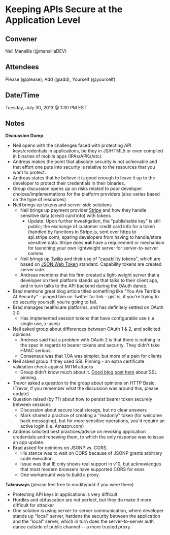 # Keeping APIs Secure at the Application Level

## Convener

Neil Mansilla (@mansillaDEV)

## Attendees

Please (@please), Add (@add), Yourself (@yourself)

## Date/Time

Tuesday, July 30, 2013 @ 1:30 PM EST

## Notes

**Discussion Dump**

* Neil opens with the challenges faced with protecting API keys/credentials in applications, be they in JS/HTML5 or even compiled in binaries of mobile apps (IPAs/APKs/etc).
* Andreas makes the point that absolute security is not achievable and that effort one puts into security is relative to the resources that you want to protect.
* Andreas states that he believe it is good enough to leave it up to the developer to protect their credentials in their binaries.
* Group discussion opens up on risks related to poor developer choices/implementations for the platform providers (also varies based on the type of resources)
* Neil brings up tokens and server-side solutions
	* Neil brings up payment provider [Stripe](https://stripe.com/docs/stripe.js) and how they handle sensitive data (credit card info) with tokens
	  * Update: Upon further investigation, the "publishable key" is still public; the exchange of customer credit card info for a token (handled by functions in Stripe.js, sent over https to api.stripe.com), sparing developers from having to handle/store sensitive data. Stripe does **not** have a requirement or mechanism for launching your own lightweight server for server-to-server comms
	* Neil brings up [Twilio](http://www.twilio.com/docs/client/capability-tokens) and their use of "capability tokens", which are based on [JSON Web Token](http://self-issued.info/docs/draft-jones-json-web-token.html) standard. Capability tokens are created server side.
	* Andreas mentions that his firm created a light-weight server that a developer on their platform stands up that talks to their client app, and in turn talks to the API backend during the OAuth dance.
* Brad mentions great blog article titled something like "You Are Terrible At Security" - pinged him on Twitter for link - gist is, if you're trying to do security yourself, you're going to fail.
* Brad manages healthcare platforms, and has definitely settled on OAuth 2.0.
	* Has implemented session tokens that have configurable use (i.e. single use, x-uses)
* Neil asked group about differences between OAuth 1 & 2, and solicited opinions
	* Andreas said that a problem with OAuth 2 is that there is nothing in the spec in regards to bearer tokens and security. They didn't take HMAC serious.
	* Consensus was that 1.0A was simpler, but more of a pain for clients
* Neil asked group if they used SSL Pinning - an extra certificate validation check against MITM attacks
	* Group didn't know much about it. [Good blog post here](http://blog.lumberlabs.com/2012/04/why-app-developers-should-care-about.html) about SSL pinning.
* Trevor asked a question to the group about opinions on HTTP Basic. (Trevor, if you remember what the discussion was around this, please update)
* Question raised (by ??) about how to persist bearer token securely between sessions
	* Discussion about secure local storage, but no clear answers
	* Mark shared a practice of creating a "readonly" token (for welcome back messaging), but for more sensitive operations, you'd require an active login (i.e. Amazon.com)
* Andreas solicited best practices/advice on revoking application credentials and renewing them, to which the only response was to issue an app update.
* Brad asked for opinions on JSONP vs. CORS.
	* His stance was to wait on CORS because of JSONP grants arbitrary code execution
	* Issue was that IE only shows real support in v10, but acknowledges that most modern browsers have supported CORS for eons
	* One workaround was to build a proxy.

**Takeaways** (please feel free to modify/add if you were there)

* Protecting API keys in applications is very difficult
* Hurdles and obfuscation are not perfect, but they do make it more difficult for attacker
* One solution is using server-to-server communication, where developer stands up "local" server, hardens the security between the application and the "local" server, which in turn does the server-to-server auth dance outside of public channel -- a more trusted proxy.
